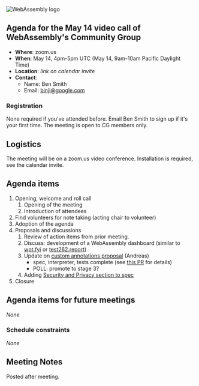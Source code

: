 ![WebAssembly logo](/images/WebAssembly.png)

## Agenda for the May 14 video call of WebAssembly's Community Group

- **Where**: zoom.us
- **When**: May 14, 4pm-5pm UTC (May 14, 9am-10am Pacific Daylight Time)
- **Location**: *link on calendar invite*
- **Contact**:
    - Name: Ben Smith
    - Email: binji@google.com

### Registration

None required if you've attended before. Email Ben Smith to sign up if it's
your first time. The meeting is open to CG members only.

## Logistics

The meeting will be on a zoom.us video conference.
Installation is required, see the calendar invite.

## Agenda items

1. Opening, welcome and roll call
    1. Opening of the meeting
    1. Introduction of attendees
1. Find volunteers for note taking (acting chair to volunteer)
1. Adoption of the agenda
1. Proposals and discussions
    1. Review of action items from prior meeting.
    1. Discuss: development of a WebAssembly dashboard (similar to [wpt.fyi](https://wpt.fyi) or [test262.report](https://test262.report))
    1. Update on [custom annotations proposal](https://github.com/WebAssembly/annotations/blob/master/proposals/annotations/Overview.md) (Andreas)
       - spec, interpreter, tests complete (see [this PR](https://github.com/WebAssembly/annotations/pull/4) for details)
       - POLL: promote to stage 3?
    1. Adding [Security and Privacy section to spec](https://github.com/WebAssembly/spec/pull/1015)
1. Closure

## Agenda items for future meetings

*None*

### Schedule constraints

*None*

## Meeting Notes

Posted after meeting.
